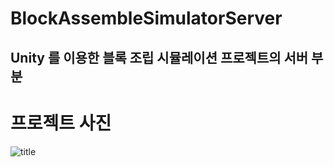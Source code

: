 # BlockAssembleSimulatorServer
## Unity 를 이용한 블록 조립 시뮬레이션 프로젝트의 서버 부분


# 프로젝트 사진

![title](https://github.com/jungmin3834/BlockAssembleSimulatorServer/blob/master/image/ProjectPictureA.png)
